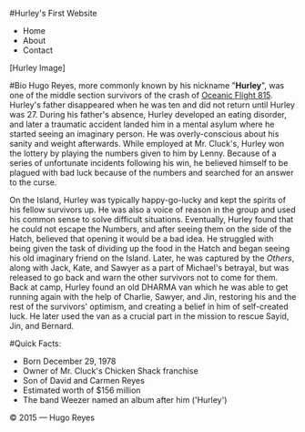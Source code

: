 #Hurley's First Website

- Home
- About
- Contact

[Hurley Image]

#Bio
Hugo Reyes, more commonly known by his nickname "**Hurley**", was one of the middle section survivors of the crash of [Oceanic Flight 815](http://lostpedia.wikia.com/wiki/Oceanic_Flight_815). Hurley's father disappeared when he was ten and did not return until Hurley was 27. During his father's absence, Hurley developed an eating disorder, and later a traumatic accident landed him in a mental asylum where he started seeing an imaginary person. He was overly-conscious about his sanity and weight afterwards. While employed at Mr. Cluck's, Hurley won the lottery by playing the numbers given to him by Lenny. Because of a series of unfortunate incidents following his win, he believed himself to be plagued with bad luck because of the numbers and searched for an answer to the curse.

On the Island, Hurley was typically happy-go-lucky and kept the spirits of his fellow survivors up. He was also a voice of reason in the group and used his common sense to solve difficult situations. Eventually, Hurley found that he could not escape the Numbers, and after seeing them on the side of the Hatch, believed that opening it would be a bad idea. He struggled with being given the task of dividing up the food in the Hatch and began seeing his old imaginary friend on the Island. Later, he was captured by the _Others_, along with Jack, Kate, and Sawyer as a part of Michael's betrayal, but was released to go back and warn the other survivors not to come for them. Back at camp, Hurley found an old DHARMA van which he was able to get running again with the help of Charlie, Sawyer, and Jin, restoring his and the rest of the survivors' optimism, and creating a belief in him of self-created luck. He later used the van as a crucial part in the mission to rescue Sayid, Jin, and Bernard.

#Quick Facts:
- Born December 29, 1978
- Owner of Mr. Cluck's Chicken Shack franchise
- Son of David and Carmen Reyes
- Estimated worth of $156 million
- The band Weezer named an album after him ('Hurley')

© 2015 — Hugo Reyes